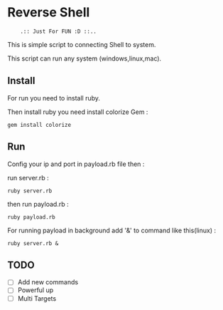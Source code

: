 # Reverse Shell

		.:: Just For FUN :D ::..

This is simple script to connecting Shell to system.

This script can run any system (windows,linux,mac).

## Install
For run you need to install ruby.

Then install ruby you need install colorize Gem :
```
gem install colorize
```

## Run

Config your ip and port in payload.rb file then :

run server.rb :
```
ruby server.rb
```

then run payload.rb :
```
ruby payload.rb
```

For running payload in background add '&' to command like this(linux) :

```
ruby server.rb &
```

## TODO

- [ ] Add new commands
- [ ] Powerful up
- [ ] Multi Targets
